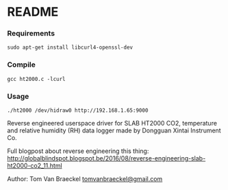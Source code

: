 README
======

### Requirements
```
sudo apt-get install libcurl4-openssl-dev
```
### Compile
```
gcc ht2000.c -lcurl
```
### Usage

```
./ht2000 /dev/hidraw0 http://192.168.1.65:9000
```

Reverse engineered userspace driver for SLAB HT2000 CO2, temperature and
relative humidity (RH) data logger made by Dongguan Xintai Instrument Co.

Full blogpost about reverse engineering this thing: http://globalblindspot.blogspot.be/2016/08/reverse-engineering-slab-ht2000-co2_11.html

Author: Tom Van Braeckel <tomvanbraeckel@gmail.com>


